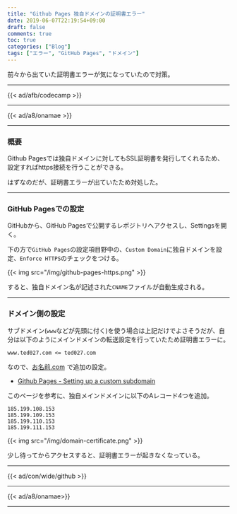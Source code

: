 ```yaml
---
title: "Github Pages 独自ドメインの証明書エラー"
date: 2019-06-07T22:19:54+09:00
draft: false
comments: true
toc: true
categories: ["Blog"]
tags: ["エラー", "GitHub Pages", "ドメイン"]
---
```


前々から出ていた証明書エラーが気になっていたので対策。

<!--more-->

---

{{< ad/afb/codecamp >}}

---

{{< ad/a8/onamae >}}

---

### 概要

Github Pagesでは独自ドメインに対してもSSL証明書を発行してくれるため、設定すればhttps接続を行うことができる。

はずなのだが、証明書エラーが出ていたため対処した。

---

### GitHub Pagesでの設定

GitHubから、GitHub Pagesで公開するレポジトリへアクセスし、Settingsを開く。

下の方で`GitHub Pages`の設定項目野中の、`Custom Domain`に独自ドメインを設定、`Enforce HTTPS`のチェックをつける。

{{< img src="/img/github-pages-https.png" >}}

すると、独自ドメイン名が記述された`CNAME`ファイルが自動生成される。

---

### ドメイン側の設定

サブドメイン(`www`などが先頭に付く)を使う場合は上記だけでよさそうだが、自分は以下のようにメインドメインの転送設定を行っていたため証明書エラーに。

```
www.ted027.com <= ted027.com
```

なので、<a href="https://px.a8.net/svt/ejp?a8mat=35DFWV+F4RNAQ+50+2HHVNM" target="_blank" rel="nofollow">お名前.com</a>
<img border="0" width="1" height="1" src="https://www12.a8.net/0.gif?a8mat=35DFWV+F4RNAQ+50+2HHVNM" alt="">で追加の設定。

- [Github Pages - Setting up a custom subdomain](https://help.github.com/en/articles/setting-up-an-apex-domain)

このページを参考に、独自メインドメインに以下のAレコード4つを追加。

```
185.199.108.153
185.199.109.153
185.199.110.153
185.199.111.153
```

{{< img src="/img/domain-certificate.png" >}}

少し待ってからアクセスすると、証明書エラーが起きなくなっている。

---

{{< ad/con/wide/github >}}

---

{{< ad/a8/onamae>}}

---
